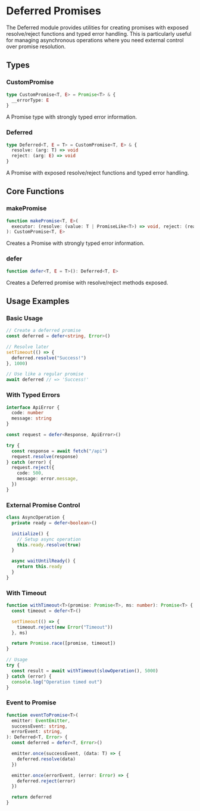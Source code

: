 # Deferred Promises

The Deferred module provides utilities for creating promises with exposed resolve/reject functions and typed error handling. This is particularly useful for managing asynchronous operations where you need external control over promise resolution.

## Types

### CustomPromise

```typescript
type CustomPromise<T, E> = Promise<T> & {
  __errorType: E
}
```

A Promise type with strongly typed error information.

### Deferred

```typescript
type Deferred<T, E = T> = CustomPromise<T, E> & {
  resolve: (arg: T) => void
  reject: (arg: E) => void
}
```

A Promise with exposed resolve/reject functions and typed error handling.

## Core Functions

### makePromise

```typescript
function makePromise<T, E>(
  executor: (resolve: (value: T | PromiseLike<T>) => void, reject: (reason: E) => void) => void,
): CustomPromise<T, E>
```

Creates a Promise with strongly typed error information.

### defer

```typescript
function defer<T, E = T>(): Deferred<T, E>
```

Creates a Deferred promise with resolve/reject methods exposed.

## Usage Examples

### Basic Usage

```typescript
// Create a deferred promise
const deferred = defer<string, Error>()

// Resolve later
setTimeout(() => {
  deferred.resolve("Success!")
}, 1000)

// Use like a regular promise
await deferred // => 'Success!'
```

### With Typed Errors

```typescript
interface ApiError {
  code: number
  message: string
}

const request = defer<Response, ApiError>()

try {
  const response = await fetch("/api")
  request.resolve(response)
} catch (error) {
  request.reject({
    code: 500,
    message: error.message,
  })
}
```

### External Promise Control

```typescript
class AsyncOperation {
  private ready = defer<boolean>()

  initialize() {
    // Setup async operation
    this.ready.resolve(true)
  }

  async waitUntilReady() {
    return this.ready
  }
}
```

### With Timeout

```typescript
function withTimeout<T>(promise: Promise<T>, ms: number): Promise<T> {
  const timeout = defer<T>()

  setTimeout(() => {
    timeout.reject(new Error("Timeout"))
  }, ms)

  return Promise.race([promise, timeout])
}

// Usage
try {
  const result = await withTimeout(slowOperation(), 5000)
} catch (error) {
  console.log("Operation timed out")
}
```

### Event to Promise

```typescript
function eventToPromise<T>(
  emitter: EventEmitter,
  successEvent: string,
  errorEvent: string,
): Deferred<T, Error> {
  const deferred = defer<T, Error>()

  emitter.once(successEvent, (data: T) => {
    deferred.resolve(data)
  })

  emitter.once(errorEvent, (error: Error) => {
    deferred.reject(error)
  })

  return deferred
}
```
